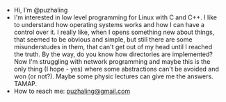 - Hi, I’m @puzhaling
- I'm interested in low level programming for Linux with C and C++. I like to understand how operating systems works and how I can have a control over it. I really like, when I opens something new about things, that seemed to be obvious and simple, but still there are some misunderstudes in them, that can't get out of my head until I reached the truth. By the way, do you know how directories are implemented? Now I'm struggling with network programming and maybe this is the only thing (I hope - yes) where some abstractions can't be avoided and won (or not?). Maybe some physic lectures can give me the answers. TAMAP.
- How to reach me: puzhaling@gmail.com

<!--
**puzhaling/puzhaling** is a ✨ _special_ ✨ repository because its `README.md` (this file) appears on your GitHub profile.

Here are some ideas to get you started:

- 🔭 I’m currently working on ...
- 🌱 I’m currently learning ...
- 👯 I’m looking to collaborate on ...
- 🤔 I’m looking for help with ...
- 💬 Ask me about ...
- 📫 How to reach me: ...
- 😄 Pronouns: ...
- ⚡ Fun fact: ...
-->
